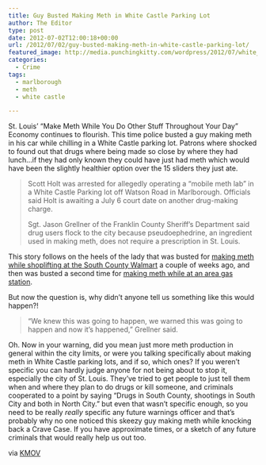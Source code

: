 ```yaml
---
title: Guy Busted Making Meth in White Castle Parking Lot
author: The Editor
type: post
date: 2012-07-02T12:00:18+00:00
url: /2012/07/02/guy-busted-making-meth-in-white-castle-parking-lot/
featured_image: http://media.punchingkitty.com/wordpress/2012/07/white_castle_meth.jpg
categories:
  - Crime
tags:
  - marlborough
  - meth
  - white castle

---
```

St. Louis&#8217; &#8220;Make Meth While You Do Other Stuff Throughout Your Day&#8221; Economy continues to flourish. This time police busted a guy making meth in his car while chilling in a White Castle parking lot. Patrons where shocked to found out that drugs where being made so close by where they had lunch&#8230;if they had only known they could have just had meth which would have been the slightly healthier option over the 15 sliders they just ate.

> Scott Holt was arrested for allegedly operating a &#8220;mobile meth lab&#8221; in a White Castle Parking lot off Watson Road in Marlborough. Officials said Holt is awaiting a July 6 court date on another drug-making charge.
> 
> Sgt. Jason Grellner of the Franklin County Sheriff&#8217;s Department said drug users flock to the city because pseudoephedrine, an ingredient used in making meth, does not require a prescription in St. Louis.

This story follows on the heels of the lady that was busted for <a href="http://punchingkitty.com/2012/06/08/someone-was-making-meth-in-the-south-county-walmart/" target="_blank">making meth while shoplifting at the South County Walmart</a> a couple of weeks ago, and then was busted a second time for <a href="http://punchingkitty.com/2012/06/20/youre-daily-meth-news-stolen-licenses-and-the-walmart-lady-returns/" target="_blank">making meth while at an area gas station</a>.

But now the question is, why didn&#8217;t anyone tell us something like this would happen?!

> &#8220;We knew this was going to happen, we warned this was going to happen and now it&#8217;s happened,&#8221; Grellner said.

Oh. Now in your warning, did you mean just more meth production in general within the city limits, or were you talking specifically about making meth in White Castle parking lots, and if so, which ones? If you weren&#8217;t specific you can hardly judge anyone for not being about to stop it, especially the city of St. Louis. They&#8217;ve tried to get people to just tell them when and where they plan to do drugs or kill someone, and criminals cooperated to a point by saying &#8220;Drugs in South County, shootings in South City and both in North City.&#8221; but even that wasn&#8217;t specific enough, so you need to be really _really_ specific any future warnings officer and that&#8217;s probably why no one noticed this skeezy guy making meth while knocking back a Crave Case. If you have approximate times, or a sketch of any future criminals that would really help us out too.

via <a href="http://www.kmov.com/news/local/Police-Man-caught-making-meth-in-White-Castle-parking-lot-160962245.html" target="_blank">KMOV</a>